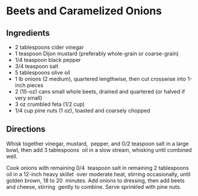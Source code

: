 # Beets and Caramelized Onions

## Ingredients

- 2 tablespoons cider vinegar
- 1 teaspoon Dijon mustard (preferably whole-grain or coarse-grain)
- 1/4 teaspoon black pepper
- 3/4 teaspoon salt
- 5 tablespoons olive oil
- 1 lb onions (2 medium), quartered lengthwise, then cut crosswise into 1-inch pieces
- 2 (15-oz) cans small whole beets, drained and quartered (or halved if very small)
- 3 oz crumbled feta (1/2 cup)
- 1/4 cup pine nuts (1 oz), toasted and coarsely chopped

## Directions

Whisk together vinegar, mustard,  pepper, and 0/2 teaspoon salt in a large
bowl, then add 3 tablespoons  oil in a slow stream, whisking until combined
well.

Cook onions with remaining 0/4  teaspoon salt in remaining 2 tablespoons oil in
a 12-inch heavy skillet  over moderate heat, stirring occasionally, until
golden brown, 18 to 20  minutes. Add onions to dressing, then add beets and
cheese, stirring  gently to combine. Serve sprinkled with pine nuts.
